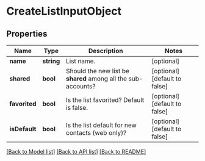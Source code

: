 # CreateListInputObject

## Properties
Name | Type | Description | Notes
------------ | ------------- | ------------- | -------------
**name** | **string** | List name. | [optional] 
**shared** | **bool** | Should the new list be **shared** among all the sub-accounts? | [optional] [default to false]
**favorited** | **bool** | Is the list favorited? Default is false. | [optional] [default to false]
**isDefault** | **bool** | Is the list default for new contacts (web only)? | [optional] [default to false]

[[Back to Model list]](../README.md#documentation-for-models) [[Back to API list]](../README.md#documentation-for-api-endpoints) [[Back to README]](../README.md)


